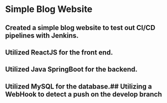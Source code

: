 # Simple Blog Website

## Created a simple blog website to test out CI/CD pipelines with Jenkins.
## Utilized ReactJS for the front end.
## Utilized Java SpringBoot for the backend.
## Utilized MySQL for the database.# #   U t i l i z i n g   a   W e b H o o k   t o   d e t e c t   a   p u s h   o n   t h e   d e v e l o p   b r a n c h  
 
